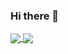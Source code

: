 ### Hi there 👋

<!--
**Allenpandas/Allenpandas** is a ✨ _special_ ✨ repository because its `README.md` (this file) appears on your GitHub profile.

Here are some ideas to get you started:

- 🔭 I’m currently working on ...
- 🌱 I’m currently learning ...
- 👯 I’m looking to collaborate on ...
- 🤔 I’m looking for help with ...
- 💬 Ask me about ...
- 📫 How to reach me: ...
- 😄 Pronouns: ...
- ⚡ Fun fact: ...
-->


<a href="https://github.com/Allenpandas/github-readme-stats">
  <img align="center" src="https://github-readme-stats.vercel.app/api?username=Allenpandas&repo=github-readme-stats" />
</a>
<a href="https://github.com/Allenpandas/convoychat">
  <img align="center" src="https://github-readme-stats.vercel.app/api/top-langs/?username=Allenpandas&layout=convoychat" />
</a>
